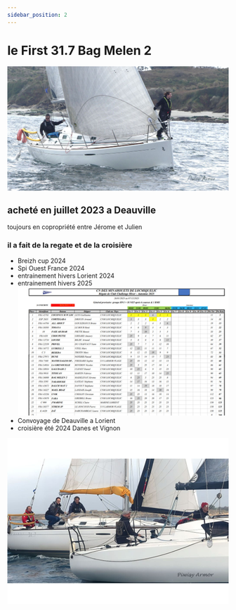 ```yaml
---
sidebar_position: 2
---
```


 # le First 31.7 Bag Melen 2
 ![mon bate](/img/f1.jpg "Breizh Cup 2024")
 ## acheté en juillet 2023 a Deauville
 toujours en copropriété entre Jérome et Julien
 ### il a fait de la regate et de la croisière


  
  * Breizh cup 2024
  * Spi Ouest France 2024
  * entrainement hivers  Lorient 2024
  * entrainement hivers 2025
   ![mon bate](/img/eh25.jpg "Breizh Cup 2024")
  * Convoyage de Deauville a Lorient
  * croisière été 2024 Danes et Vignon
  

  ![mon bate](/img/regate6oct2024.jpg "Breizh Cup 2024")